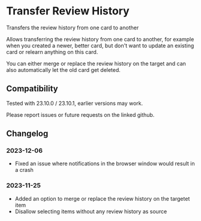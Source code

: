 # Transfer Review History

Transfers the review history from one card to another

Allows transferring the review history from one card to another, for example when you created a newer, better card, but don't want to update an existing card or relearn anything on this card.

You can either merge or replace the review history on the target and can also automatically let the old card get deleted.

## Compatibility

Tested with 23.10.0 / 23.10.1, earlier versions may work.

Please report issues or future requests on the linked github.

## Changelog

### 2023-12-06

- Fixed an issue where notifications in the browser window would result in a crash

### 2023-11-25

- Added an option to merge or replace the review history on the targetet item
- Disallow selecting items without any review history as source
